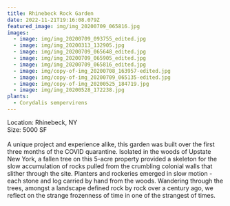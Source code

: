 ```yaml
---
title: Rhinebeck Rock Garden
date: 2022-11-21T19:16:08.079Z
featured_image: img/img_20200709_065816.jpg
images:
  - image: img/img_20200709_093755_edited.jpg
  - image: img/img_20200313_132905.jpg
  - image: img/img_20200709_065648_edited.jpg
  - image: img/img_20200709_065905_edited.jpg
  - image: img/img_20200709_065816_edited.jpg
  - image: img/copy-of-img_20200708_163957-edited.jpg
  - image: img/copy-of-img_20200709_065135-edited.jpg
  - image: img/copy-of-img_20200525_184719.jpg
  - image: img/img_20200528_172238.jpg
plants:
  - Corydalis sempervirens
---
```

L﻿ocation: Rhinebeck, NY\
S﻿ize: 5000 SF\
\
A unique project and experience alike, this garden was built over the first three months of the COVID quarantine. Isolated in the woods of Upstate New York, a fallen tree on this 5-acre property provided a skeleton for the slow accumulation of rocks pulled from the crumbling colonial walls that slither through the site. Planters and rockeries emerged in slow motion - each stone and log carried by hand from the woods. Wandering through the trees, amongst a landscape defined rock by rock over a century ago, we reflect on the strange frozenness of time in one of the strangest of times.